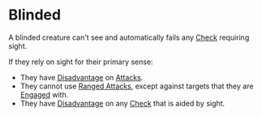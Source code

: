 # Blinded

A blinded creature can't see and automatically fails any [Check](../Core%20Procedures/Check.md) requiring sight.

If they rely on sight for their primary sense:

- They have [Disadvantage](../Die%20Rolling%20Mechanics/Disadvantage.md) on [Attacks](../Combat/Attack.md).
- They cannot use [Ranged Attacks](../Combat/Ranged%20Attack.md), except against targets that they are [Engaged](Engaged.md) with.
- They have [Disadvantage](../Die%20Rolling%20Mechanics/Disadvantage.md) on any [Check](../Core%20Procedures/Check.md) that is aided by sight.
